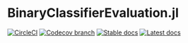 # BinaryClassifierEvaluation.jl

[![CircleCI](https://img.shields.io/circleci/build/github/marekdedic/BinaryClassifierEvaluation.jl/master.svg)](https://circleci.com/gh/marekdedic/BinaryClassifierEvaluation.jl/tree/master) [![Codecov branch](https://img.shields.io/codecov/c/github/marekdedic/BinaryClassifierEvaluation.jl/master.svg)](https://codecov.io/gh/marekdedic/BinaryClassifierEvaluation.jl/branch/master) [![Stable docs](https://img.shields.io/badge/docs-stable-blue.svg)](https://marekdedic.github.io/BinaryClassifierEvaluation.jl/stable/) [![Latest docs](https://img.shields.io/badge/docs-latest-blue.svg)](https://marekdedic.github.io/BinaryClassifierEvaluation.jl/latest/)
